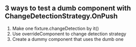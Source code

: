 ## 3 ways to test a dumb component with ChangeDetectionStrategy.OnPush
   1. Make one fixture.changeDetection by it()
   2. Use overrideComponent to change detection strategy
   3. Create a dummy component that uses the dumb one